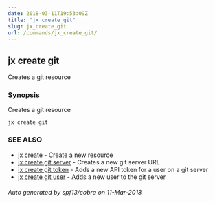 ```yaml
---
date: 2018-03-11T19:53:09Z
title: "jx create git"
slug: jx_create_git
url: /commands/jx_create_git/
---
```

## jx create git

Creates a git resource

### Synopsis


Creates a git resource

```
jx create git
```

### SEE ALSO
* [jx create](/commands/jx_create/)	 - Create a new resource
* [jx create git server](/commands/jx_create_git_server/)	 - Creates a new git server URL
* [jx create git token](/commands/jx_create_git_token/)	 - Adds a new API token for a user on a git server
* [jx create git user](/commands/jx_create_git_user/)	 - Adds a new user to the git server

###### Auto generated by spf13/cobra on 11-Mar-2018
